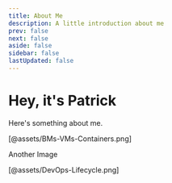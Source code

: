 ```yaml
---
title: About Me
description: A little introduction about me
prev: false
next: false
aside: false
sidebar: false
lastUpdated: false
---
```

# Hey, it's Patrick

Here's something about me.

[@assets/BMs-VMs-Containers.png]

Another Image

[@assets/DevOps-Lifecycle.png]

